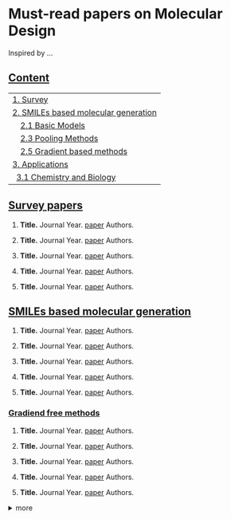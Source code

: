 # Must-read papers on Molecular Design

Inspired by ...

## [Content](#content)

<table>
<tr><td colspan="2"><a href="#survey-papers">1. Survey</a></td></tr> 
<tr><td colspan="2"><a href="#smi-gen">2. SMILEs based molecular generation</a></td></tr>
<tr>
    <td>&emsp;<a href="#basic-models">2.1 Basic Models</a></td>
</tr>
<tr>
    <td>&emsp;<a href="#pooling-methods">2.3 Pooling Methods</a></td>
</tr>
<tr>
    <td>&emsp;<a href="#grad_methods">2.5 Gradient based methods</a></td>
    <td></td>
</tr>
<tr><td colspan="2"><a href="#applications">3. Applications</a></td></tr> 
<tr>
    <td>&ensp;<a href="#chemistry-and-biology">3.1 Chemistry and Biology</a></td>
</tr> 
</table>

## [Survey papers](#content)
1. **Title.** Journal Year. [paper](www.google.es)
    Authors.

2. **Title.** Journal Year. [paper](www.google.es)
    Authors.

3. **Title.** Journal Year. [paper](www.google.es)
    Authors.

4. **Title.** Journal Year. [paper](www.google.es)
    Authors.

5. **Title.** Journal Year. [paper](www.google.es)
    Authors.


## [SMILEs based molecular generation](#content)   
1. **Title.** Journal Year. [paper](www.google.es)
    Authors.

2. **Title.** Journal Year. [paper](www.google.es)
    Authors.

3. **Title.** Journal Year. [paper](www.google.es)
    Authors.

4. **Title.** Journal Year. [paper](www.google.es)
    Authors.

5. **Title.** Journal Year. [paper](www.google.es)
    Authors.

### [Gradiend free methods](#content)
1. **Title.** Journal Year. [paper](www.google.es)
    Authors.

2. **Title.** Journal Year. [paper](www.google.es)
    Authors.

3. **Title.** Journal Year. [paper](www.google.es)
    Authors.

4. **Title.** Journal Year. [paper](www.google.es)
    Authors.

5. **Title.** Journal Year. [paper](www.google.es)
    Authors.


<details><summary> more </summary> 



     </details>

### [Gradient based methods](#content)
1. **Title.** Journal Year. [paper](www.google.es)
    Authors.

2. **Title.** Journal Year. [paper](www.google.es)
    Authors.

3. **Title.** Journal Year. [paper](www.google.es)
    Authors.

4. **Title.** Journal Year. [paper](www.google.es)
    Authors.

5. **Title.** Journal Year. [paper](www.google.es)
    Authors.

## [Graph based methods](#content)

### [Gradient free](#content)

### [Gradient based](#content)


## [3D point clouds based methods](#content)

### [Gradient free](#content)

### [Gradient based](#content)